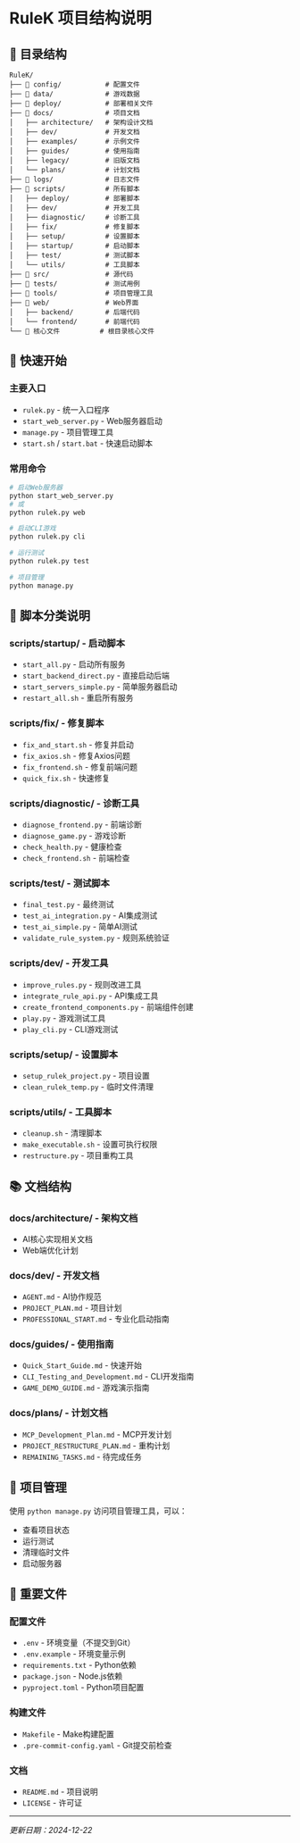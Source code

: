 # RuleK 项目结构说明

## 📁 目录结构

```
RuleK/
├── 📂 config/           # 配置文件
├── 📂 data/             # 游戏数据
├── 📂 deploy/           # 部署相关文件
├── 📂 docs/             # 项目文档
│   ├── architecture/   # 架构设计文档
│   ├── dev/            # 开发文档
│   ├── examples/       # 示例文件
│   ├── guides/         # 使用指南
│   ├── legacy/         # 旧版文档
│   └── plans/          # 计划文档
├── 📂 logs/             # 日志文件
├── 📂 scripts/          # 所有脚本
│   ├── deploy/         # 部署脚本
│   ├── dev/            # 开发工具
│   ├── diagnostic/     # 诊断工具
│   ├── fix/            # 修复脚本
│   ├── setup/          # 设置脚本
│   ├── startup/        # 启动脚本
│   ├── test/           # 测试脚本
│   └── utils/          # 工具脚本
├── 📂 src/              # 源代码
├── 📂 tests/            # 测试用例
├── 📂 tools/            # 项目管理工具
├── 📂 web/              # Web界面
│   ├── backend/        # 后端代码
│   └── frontend/       # 前端代码
└── 📄 核心文件          # 根目录核心文件

```

## 🚀 快速开始

### 主要入口
- `rulek.py` - 统一入口程序
- `start_web_server.py` - Web服务器启动
- `manage.py` - 项目管理工具
- `start.sh` / `start.bat` - 快速启动脚本

### 常用命令

```bash
# 启动Web服务器
python start_web_server.py
# 或
python rulek.py web

# 启动CLI游戏
python rulek.py cli

# 运行测试
python rulek.py test

# 项目管理
python manage.py
```

## 📂 脚本分类说明

### scripts/startup/ - 启动脚本
- `start_all.py` - 启动所有服务
- `start_backend_direct.py` - 直接启动后端
- `start_servers_simple.py` - 简单服务器启动
- `restart_all.sh` - 重启所有服务

### scripts/fix/ - 修复脚本
- `fix_and_start.sh` - 修复并启动
- `fix_axios.sh` - 修复Axios问题
- `fix_frontend.sh` - 修复前端问题
- `quick_fix.sh` - 快速修复

### scripts/diagnostic/ - 诊断工具
- `diagnose_frontend.py` - 前端诊断
- `diagnose_game.py` - 游戏诊断
- `check_health.py` - 健康检查
- `check_frontend.sh` - 前端检查

### scripts/test/ - 测试脚本
- `final_test.py` - 最终测试
- `test_ai_integration.py` - AI集成测试
- `test_ai_simple.py` - 简单AI测试
- `validate_rule_system.py` - 规则系统验证

### scripts/dev/ - 开发工具
- `improve_rules.py` - 规则改进工具
- `integrate_rule_api.py` - API集成工具
- `create_frontend_components.py` - 前端组件创建
- `play.py` - 游戏测试工具
- `play_cli.py` - CLI游戏测试

### scripts/setup/ - 设置脚本
- `setup_rulek_project.py` - 项目设置
- `clean_rulek_temp.py` - 临时文件清理

### scripts/utils/ - 工具脚本
- `cleanup.sh` - 清理脚本
- `make_executable.sh` - 设置可执行权限
- `restructure.py` - 项目重构工具

## 📚 文档结构

### docs/architecture/ - 架构文档
- AI核心实现相关文档
- Web端优化计划

### docs/dev/ - 开发文档
- `AGENT.md` - AI协作规范
- `PROJECT_PLAN.md` - 项目计划
- `PROFESSIONAL_START.md` - 专业化启动指南

### docs/guides/ - 使用指南
- `Quick_Start_Guide.md` - 快速开始
- `CLI_Testing_and_Development.md` - CLI开发指南
- `GAME_DEMO_GUIDE.md` - 游戏演示指南

### docs/plans/ - 计划文档
- `MCP_Development_Plan.md` - MCP开发计划
- `PROJECT_RESTRUCTURE_PLAN.md` - 重构计划
- `REMAINING_TASKS.md` - 待完成任务

## 🔧 项目管理

使用 `python manage.py` 访问项目管理工具，可以：
- 查看项目状态
- 运行测试
- 清理临时文件
- 启动服务器

## 📝 重要文件

### 配置文件
- `.env` - 环境变量（不提交到Git）
- `.env.example` - 环境变量示例
- `requirements.txt` - Python依赖
- `package.json` - Node.js依赖
- `pyproject.toml` - Python项目配置

### 构建文件
- `Makefile` - Make构建配置
- `.pre-commit-config.yaml` - Git提交前检查

### 文档
- `README.md` - 项目说明
- `LICENSE` - 许可证

---

*更新日期：2024-12-22*
